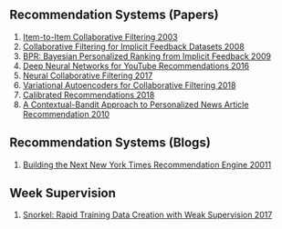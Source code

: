 Recommendation Systems (Papers)
-------------------------------
1. [Item-to-Item Collaborative Filtering 2003](https://www.cs.umd.edu/~samir/498/Amazon-Recommendations.pdf)
2. [Collaborative Filtering for Implicit Feedback Datasets 2008](http://yifanhu.net/PUB/cf.pdf)
3. [BPR: Bayesian Personalized Ranking from Implicit Feedback 2009](https://arxiv.org/pdf/1205.2618.pdf)
4. [Deep Neural Networks for YouTube Recommendations 2016](https://static.googleusercontent.com/media/research.google.com/en//pubs/archive/45530.pdf)
5. [Neural Collaborative Filtering 2017](https://arxiv.org/abs/1708.05031)
6. [Variational Autoencoders for Collaborative Filtering 2018](https://arxiv.org/pdf/1802.05814.pdf)
7. [Calibrated Recommendations 2018](https://dl.acm.org/doi/pdf/10.1145/3240323.3240372?download=true)
8. [A Contextual-Bandit Approach to Personalized News Article Recommendation 2010](http://rob.schapire.net/papers/www10.pdf)

Recommendation Systems (Blogs)
-------------------------------
1. [Building the Next New York Times Recommendation Engine 20011](https://open.blogs.nytimes.com/2015/08/11/building-the-next-new-york-times-recommendation-engine/)

Week Supervision
----------------

1. [Snorkel: Rapid Training Data Creation with Weak Supervision 2017](https://arxiv.org/abs/1711.10160)
